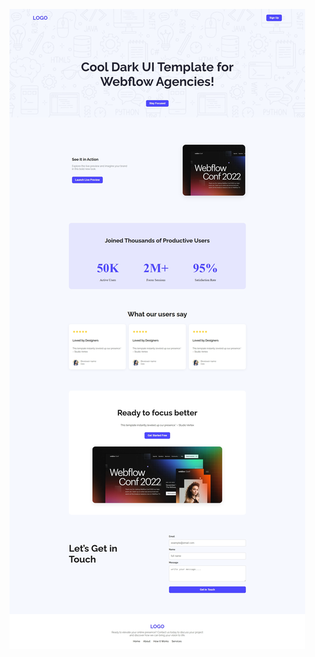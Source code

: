 ![Website Screenshot](https://github.com/tanmoysarkerjr/web-landing-launchpad/blob/e75ae106440bfdb3f313025fe9b6733b50272813/web-landing-launchpad.png)
